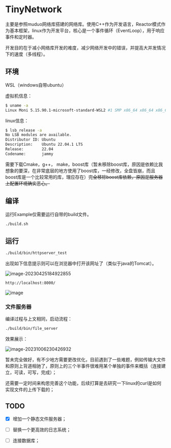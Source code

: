 # TinyNetwork

主要是参照muduo网络库搭建的网络库。使用C++作为开发语言，Reactor模式作为基本框架，linux作为开发平台，核心是一个事件循环（EventLoop），用于响应事件和定时器。

开发目的在于减小网络库开发的难度，减少网络开发中的错误，并提高大并发情况下的速度（多线程）。



## 环境

WSL（windows自带ubuntu）

虚拟机信息：

```bash
$ uname -a
Linux Moni 5.15.90.1-microsoft-standard-WSL2 #1 SMP x86_64 x86_64 x86_64 GNU/Linux
```

linux信息：

```bash
$ lsb_release -a
No LSB modules are available.
Distributor ID: Ubuntu
Description:    Ubuntu 22.04.1 LTS
Release:        22.04
Codename:       jammy
```

需要下载Cmake，g++， make，boost库（暂未移除boost库，原因是依赖比我想象的要深，在非常底层的地方使用了boost库，一经修改，全盘皆崩，而且boost库是一个比较常用的库，理应存在）~~完全移除boost库依赖，原因是服务器上配置环境确实恶心。~~



## 编译

运行Example仅需要运行自带的build文件。

```bash
./build.sh
```



## 运行

```bash
./build/bin/httpserver_test
```

出现如下信息提示则可以在浏览器中打开该网址了（类似于java的Tomcat）。

![image-20230425184922855](https://gitee.com/moni_world/pic_bed/raw/master/img/image-20230425184922855.png)


```bash
http://localhost:8000/
```

![image](https://github.com/monifeng/tinyNetwork/assets/70735887/d5f98a68-ea7b-4a52-afff-96e714eb0232)





### 文件服务器

编译过程与上文相同，启动流程：

```bash
./build/bin/file_server
```

效果展示：

![image-20231006230426932](https://gitee.com/moni_world/pic_bed/raw/master/img/20231006232047.png)

暂未完全做好，有不少地方需要更改优化，目前遇到了一些难题，例如传输大文件和原则上背道相驰了，原则上的三个半事件很难用某个单独的事件来概括（连接建立，可读，可写，完成）；

还需要一定时间来构思完善这个功能，后续打算是去研究一下linux的curl是如何实现文件的上传下载的；

## TODO

- [x] 增加一个静态文件服务器；

- [ ] 替换一个更高效的日志系统；
- [ ] 连接数据库；

